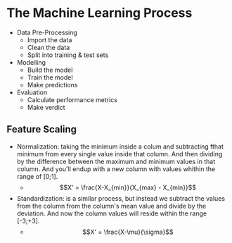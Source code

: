 # The Machine Learning Process

* Data Pre-Processing
	* Import the data
	* Clean the data
	* Split into training & test sets
* Modelling
	* Build the model
	* Train the model
	* Make predictions
* Evaluation
	* Calculate performance metrics
	* Make verdict

## Feature Scaling

* Normalization: taking the minimum inside a colum and subtracting fthat minimum from every single value inside that column. And then dividing by the difference between the maximum and minimum values in that column. And you'll endup with a new column with values whithin the range of [0;1].
	* $$X' = \frac{X-X_{min}}{X_{max} - X_{min}}$$
* Standardization: is a similar process, but instead we subtract the values from the column from the column's mean value and divide by the deviation. And now the column values will reside within the range [-3;+3].
	* $$X' = \frac{X-\mu}{\sigma}$$